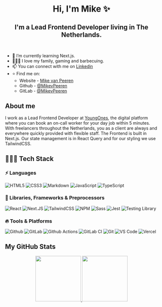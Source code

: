 <h1 align="center">Hi, I'm Mike ✨</h1>

<h2 align="center">I'm a Lead Frontend Developer living in The Netherlands.</h2>

<br />

- 🌱 I’m currently learning Next.js.
- 👨‍👩‍👧 I love my family, gaming and barbecuing.
- 📫 You can connect with me on [Linkedin](https://www.linkedin.com/in/mikevpeeren/)
- ⭐ Find me on:
   - Website - [Mike van Peeren](https://mikevpeeren.nl/)
   - Github - [@MikevPeeren](https://www.github.com/MikevPeeren)
   - GitLab - [@MikevPeeren](https://www.gitlab.com/MikevPeeren)

## About me
 
I work as a Lead Frontend Developer at [YoungOnes](https://youngones.com/]), the digital platform where you can book an on-call worker for your day job within 5 minutes. With freelancers throughout the Netherlands, you as a client are always and everywhere quickly provided with flexible staff. The Frontend is built in Next.js. Our state management is in React Query and for our styling we use TailwindCSS.

## 👨🏻‍💻 Tech Stack

### ⚡ Languages

<p>
 <img alt="HTML5" src="https://img.shields.io/badge/HTML5-E34F26?style=for-the-badge&logo=html5&logoColor=white"/>
 <img alt="CSS3" src="https://img.shields.io/badge/CSS3-1572B6?style=for-the-badge&logo=css3&logoColor=white"/>
 <img alt="Markdown" src="https://img.shields.io/badge/markdown-%23000000.svg?style=for-the-badge&logo=markdown&logoColor=white"/>
 <img alt="JavaScript" src="https://img.shields.io/badge/JavaScript-323330?style=for-the-badge&logo=javascript&logoColor=F7DF1E"/>
 <img alt="TypeScript" src="https://img.shields.io/badge/typescript-%23007ACC.svg?style=for-the-badge&logo=typescript&logoColor=white"/>
</p>

### 🚀 Libraries, Frameworks & Preprocessors

<p>
 <img alt="React" src="https://img.shields.io/badge/react-%2320232a.svg?style=for-the-badge&logo=react&logoColor=%2361DAFB"/>
 <img alt="Next.JS" src="https://img.shields.io/badge/Next-black?style=for-the-badge&logo=next.js&logoColor=white"/>
 <img alt="TailwindCSS" src="https://img.shields.io/badge/tailwindcss-%2338B2AC.svg?style=for-the-badge&logo=tailwind-css&logoColor=white"/>
 <img alt="NPM" src="https://img.shields.io/badge/NPM-%23000000.svg?style=for-the-badge&logo=npm&logoColor=white"/>
 <img alt="Sass" src="https://img.shields.io/badge/SASS-hotpink.svg?style=for-the-badge&logo=SASS&logoColor=white"/>
 <img alt="Jest" src="https://img.shields.io/badge/-jest-%23C21325?style=for-the-badge&logo=jest&logoColor=white"/>
 <img alt="Testing Library" src="https://img.shields.io/badge/-TestingLibrary-%23E33332?style=for-the-badge&logo=testing-library&logoColor=white"/>
</p>

### 🔥 Tools & Platforms

<p>
 <img alt="Github" src="https://img.shields.io/badge/github-%23000000.svg?style=for-the-badge&logo=github&logoColor=white"/>
 <img alt="GitLab" src="https://img.shields.io/badge/gitlab-%23181717.svg?style=for-the-badge&logo=gitlab&logoColor=white"/>
 <img alt="Github Actions" src="https://img.shields.io/badge/GitHub_Actions-2088FF?style=for-the-badge&logo=github-actions&logoColor=white" />
 <img alt="GitLab CI" src="https://img.shields.io/badge/GitLabCI-%23181717.svg?style=for-the-badge&logo=gitlab&logoColor=white"/>
 <img alt="Git" src="https://img.shields.io/badge/Git-F05032?style=for-the-badge&logo=git&logoColor=white"/>
 <img alt="VS Code" src="https://img.shields.io/badge/Visual_Studio_Code-0078D4?style=for-the-badge&logo=visual%20studio%20code&logoColor=white"/>
 <img alt="Vercel" src="https://img.shields.io/badge/vercel-%23000000.svg?style=for-the-badge&logo=vercel&logoColor=white"/>
</p>
 
## My GitHub Stats

<p align="center">
<a href="https://github.com/mikevpeeren">
  <img height="150em" src="https://github-readme-stats-eight-theta.vercel.app/api?username=mikevpeeren&count_private=true&show_icons=true&theme=onedark" />
  <img height="150em" src="https://github-readme-stats-eight-theta.vercel.app/api/top-langs/?username=mikevpeeren&theme=onedark&layout=compact&langs_count=10" />
</a>
</p>
